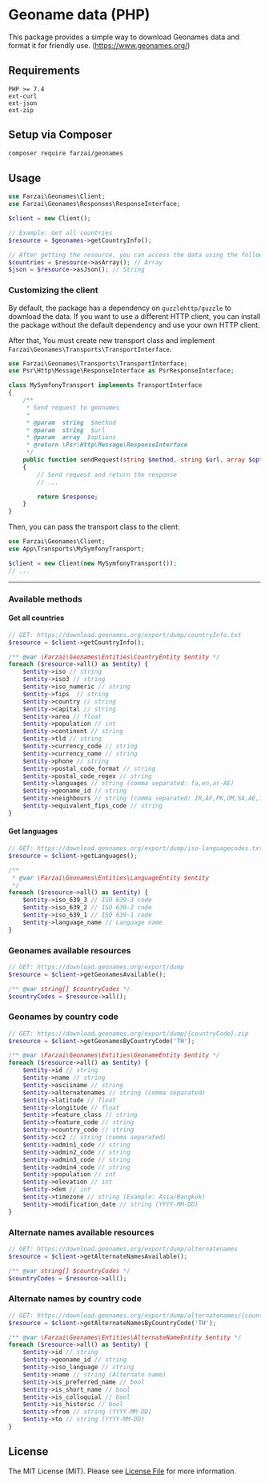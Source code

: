 # Geoname data (PHP)

This package provides a simple way to download Geonames data and format it for friendly use.
(https://www.geonames.org/)

## Requirements
```
PHP >= 7.4
ext-curl
ext-json
ext-zip
```

## Setup via Composer
```bash
composer require farzai/geonames
```

## Usage

```php
use Farzai\Geonames\Client;
use Farzai\Geonames\Responses\ResponseInterface;

$client = new Client();

// Example: Get all countries
$resource = $geonames->getCountryInfo();

// After getting the resource, you can access the data using the following methods:
$countries = $resource->asArray(); // Array
$json = $resource->asJson(); // String
```


### Customizing the client
By default, the package has a dependency on `guzzlehttp/guzzle` to download the data. If you want to use a different HTTP client, you can install the package without the default dependency and use your own HTTP client.

 
After that, You must create new transport class and implement `Farzai\Geonames\Transports\TransportInterface`.

```php
use Farzai\Geonames\Transports\TransportInterface;
use Psr\Http\Message\ResponseInterface as PsrResponseInterface;

class MySymfonyTransport implements TransportInterface
{
    /**
     * Send request to geonames
     *
     * @param  string  $method
     * @param  string  $url
     * @param  array  $options
     * @return \Psr\Http\Message\ResponseInterface
     */
    public function sendRequest(string $method, string $url, array $options = []): ResponseInterface
    {
        // Send request and return the response
        // ...

        return $response;
    }
}
```

Then, you can pass the transport class to the client:

```php
use Farzai\Geonames\Client;
use App\Transports\MySymfonyTransport;

$client = new Client(new MySymfonyTransport());
// ...
```


---

### Available methods


#### Get all countries
```php
// GET: https://download.geonames.org/export/dump/countryInfo.txt
$resource = $client->getCountryInfo();

/** @var \Farzai\Geonames\Entities\CountryEntity $entity */
foreach ($resource->all() as $entity) {
    $entity->iso // string
    $entity->iso3 // string
    $entity->iso_numeric // string
    $entity->fips  // string
    $entity->country // string
    $entity->capital // string
    $entity->area // float
    $entity->population // int
    $entity->continent // string
    $entity->tld // string
    $entity->currency_code // string
    $entity->currency_name // string
    $entity->phone // string
    $entity->postal_code_format // string
    $entity->postal_code_regex // string
    $entity->languages // string (comma separated: fa,en,ar-AE)
    $entity->geoname_id // string
    $entity->neighbours // string (comma separated: IR,AF,PK,OM,SA,AE,IQ)
    $entity->equivalent_fips_code // string
}
```


#### Get languages
```php
// GET: https://download.geonames.org/export/dump/iso-languagecodes.txt
$resource = $client->getLanguages();

/**
 * @var \Farzai\Geonames\Entities\LanguageEntity $entity
 */
foreach ($resource->all() as $entity) {
    $entity->iso_639_3 // ISO 639-3 code
    $entity->iso_639_2 // ISO 639-2 code
    $entity->iso_639_1 // ISO 639-1 code
    $entity->language_name // Language name
}
```


### Geonames available resources
```php
// GET: https://download.geonames.org/export/dump
$resource = $client->getGeonamesAvailable();

/** @var string[] $countryCodes */
$countryCodes = $resource->all();
```

### Geonames by country code
```php
// GET: https://download.geonames.org/export/dump/{countryCode}.zip
$resource = $client->getGeonamesByCountryCode('TH');

/** @var \Farzai\Geonames\Entities\GeonameEntity $entity */
foreach ($resource->all() as $entity) {
    $entity->id // string
    $entity->name // string
    $entity->asciiname // string
    $entity->alternatenames // string (comma separated)
    $entity->latitude // float
    $entity->longitude // float
    $entity->feature_class // string
    $entity->feature_code // string
    $entity->country_code // string
    $entity->cc2 // string (comma separated)
    $entity->admin1_code // string
    $entity->admin2_code // string
    $entity->admin3_code // string
    $entity->admin4_code // string
    $entity->population // int
    $entity->elevation // int
    $entity->dem // int
    $entity->timezone // string (Example: Asia/Bangkok)
    $entity->modification_date // string (YYYY-MM-DD)
}
```


### Alternate names available resources
```php
// GET: https://download.geonames.org/export/dump/alternatenames
$resource = $client->getAlternateNamesAvailable();

/** @var string[] $countryCodes */
$countryCodes = $resource->all();
```

### Alternate names by country code
```php
// GET: https://download.geonames.org/export/dump/alternatenames/{countryCode}.zip
$resource = $client->getAlternateNamesByCountryCode('TH');

/** @var \Farzai\Geonames\Entities\AlternateNameEntity $entity */
foreach ($resource->all() as $entity) {
    $entity->id // string
    $entity->geoname_id // string
    $entity->iso_language // string
    $entity->name // string (Alternate name)
    $entity->is_preferred_name // bool
    $entity->is_short_name // bool
    $entity->is_colloquial // bool
    $entity->is_historic // bool
    $entity->from // string (YYYY-MM-DD)
    $entity->to // string (YYYY-MM-DD)
}
```



## License
The MIT License (MIT). Please see [License File](LICENSE.md) for more information.